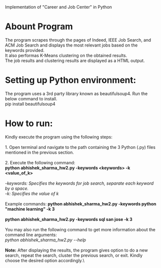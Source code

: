 Implementation of "Career and Job Center" in Python

**Abount Program**
==================================
The program scrapes through the pages of Indeed, IEEE Job Search, and ACM Job Search and displays the most relevant jobs
based on the keywords provided.\
It also performas K-Means clustering on the obtained results.\
The job results and clustering results are displayed as a HTML output.

**Setting up Python environment:**
==================================

The program uses a 3rd party library known as beautifulsoup4. Run the below command to install.\
pip install beautifulsoup4

**How to run:**
===============
Kindly execute the program using the following steps:\
\
1\. Open terminal and navigate to the path containing the 3 Python (.py)
files mentioned in the previous section.\
\
2\. Execute the following command:\
**python abhishek\_sharma\_hw2.py -keywords \<keywords\> -k
\<value\_of\_k\>**\
\
*-keywords: Specifies the keywords for job search, separate each keyword
by a space.\
-k: Specifies the value of k*\
\
Example commands: **python abhishek\_sharma\_hw2.py -keywords python
"machine learning" -k 3**\
\
**python abhishek\_sharma\_hw2.py -keywords sql san jose -k 3**\
\
You may also run the following command to get more information about the
command line arguments:\
*python abhishek\_sharma\_hw2.py --help*\
\
**Note:** After displaying the results, the program gives option to do a
new search, repeat the search, cluster the previous search, or exit.
Kindly choose the desired option accordingly.\